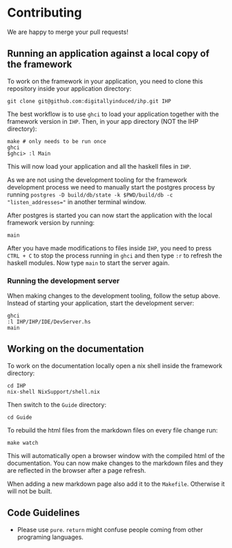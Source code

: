 # Contributing

We are happy to merge your pull requests!

## Running an application against a local copy of the framework

To work on the framework in your application, you need to clone this repository inside your application directory:

```
git clone git@github.com:digitallyinduced/ihp.git IHP
```

The best workflow is to use `ghci` to load your application together with the framework version in `IHP`. Then, in your app directory (NOT the IHP directory):

```
make # only needs to be run once
ghci
$ghci> :l Main
```

This will now load your application and all the haskell files in `IHP`.

As we are not using the development tooling for the framework development process we need to manually start the postgres process by running `postgres -D build/db/state -k $PWD/build/db -c "listen_addresses="` in another terminal window.

After postgres is started you can now start the application with the local framework version by running:

```
main
```

After you have made modifications to files inside `IHP`, you need to press `CTRL + C` to stop the process running in `ghci` and then type `:r` to refresh the haskell modules. Now type `main` to start the server again.

### Running the development server

When making changes to the development tooling, follow the setup above. Instead of starting your application, start the development server:

```
ghci
:l IHP/IHP/IDE/DevServer.hs
main
```

## Working on the documentation

To work on the documentation locally open a nix shell inside the framework directory:

```
cd IHP
nix-shell NixSupport/shell.nix
```

Then switch to the `Guide` directory:

```
cd Guide
```

To rebuild the html files from the markdown files on every file change run:

```
make watch
```

This will automatically open a browser window with the compiled html of the documentation. You can now make changes to the markdown files and they are reflected in the browser after a page refresh.

When adding a new markdown page also add it to the `Makefile`. Otherwise it will not be built.

## Code Guidelines

- Please use `pure`. `return` might confuse people coming from other programing languages.
